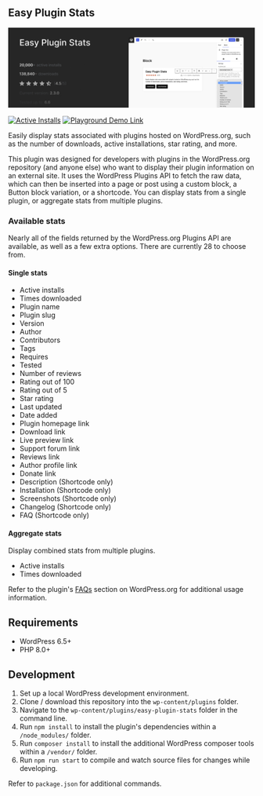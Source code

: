 ## Easy Plugin Stats

![Easy Plugin Stats](https://github.com/ndiego/easy-plugin-stats/blob/main/_wordpress-org/banner-1544x500.png)

[![Active Installs](https://img.shields.io/wordpress/plugin/installs/easy-plugin-stats?logo=wordpress&logoColor=%23fff&label=Active%20Installs&labelColor=%23262626&color=%23262626)](https://wordpress.org/plugins/easy-plugin-stats/) [![Playground Demo Link](https://img.shields.io/wordpress/plugin/v/easy-plugin-stats?logo=wordpress&logoColor=%23fff&label=Playground%20Demo&labelColor=%233858e9&color=%233858e9)](https://playground.wordpress.net/?blueprint-url=https://raw.githubusercontent.com/ndiego/easy-plugin-stats/main/_playground/blueprint-github.json)

Easily display stats associated with plugins hosted on WordPress.org, such as the number of downloads, active installations, star rating, and more.

This plugin was designed for developers with plugins in the WordPress.org repository (and anyone else) who want to display their plugin information on an external site. It uses the WordPress Plugins API to fetch the raw data, which can then be inserted into a page or post using a custom block, a Button block variation, or a shortcode. You can display stats from a single plugin, or aggregate stats from multiple plugins.

### Available stats

Nearly all of the fields returned by the WordPress.org Plugins API are available, as well as a few extra options. There are currently 28 to choose from.

#### Single stats

* Active installs
* Times downloaded
* Plugin name
* Plugin slug
* Version
* Author
* Contributors
* Tags
* Requires
* Tested
* Number of reviews
* Rating out of 100
* Rating out of 5
* Star rating
* Last updated
* Date added
* Plugin homepage link
* Download link
* Live preview link
* Support forum link
* Reviews link
* Author profile link
* Donate link
* Description (Shortcode only)
* Installation (Shortcode only)
* Screenshots (Shortcode only)
* Changelog (Shortcode only)
* FAQ (Shortcode only)

#### Aggregate stats

Display combined stats from multiple plugins.

* Active installs
* Times downloaded

Refer to the plugin's [FAQs](https://wordpress.org/plugins/easy-plugin-stats/#faq) section on WordPress.org for additional usage information. 

## Requirements

- WordPress 6.5+
- PHP 8.0+

## Development

1. Set up a local WordPress development environment.
2. Clone / download this repository into the `wp-content/plugins` folder.
3. Navigate to the `wp-content/plugins/easy-plugin-stats` folder in the command line.
4. Run `npm install` to install the plugin's dependencies within a `/node_modules/` folder.
5. Run `composer install` to install the additional WordPress composer tools within a `/vendor/` folder.
6. Run `npm run start` to compile and watch source files for changes while developing.

Refer to `package.json` for additional commands.


